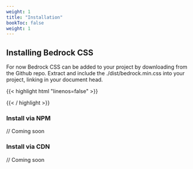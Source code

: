 ```yaml
---
weight: 1
title: "Installation"
bookToc: false
weight: 1
---
```


## Installing Bedrock CSS

For now Bedrock CSS can be added to your project by downloading from the Github repo. Extract and include the ./dist/bedrock.min.css into your project, linking in your document head. 

{{< highlight html "linenos=false" >}}
<link rel="stylesheet" href="bedrock.min.css" type="text/css">
{{< / highlight >}}

<br>

### Install via NPM

// Coming soon


### Install via CDN

// Coming soon
